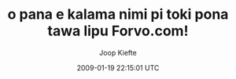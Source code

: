 ---
title: 'o pana e kalama nimi pi toki pona tawa lipu Forvo.com!'
posts: 1
hash: 'Rk3lUCzX'
author: 'Joop Kiefte'
date: 2009-01-19 22:15:01 UTC
sources:
  - https://tokipona.yahoogroups.narkive.com/Rk3lUCzX
---